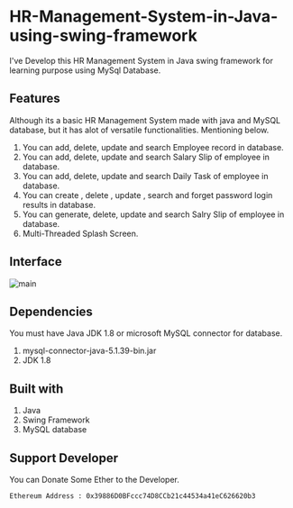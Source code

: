 # HR-Management-System-in-Java-using-swing-framework
I've Develop this HR Management System in Java swing framework for learning purpose using MySql Database. 
## Features
Although its a basic HR Management System made with java and MySQL database, but it has alot of versatile functionalities. Mentioning below.
1. You can add, delete, update and search Employee record in database.
2. You can add, delete, update and search Salary Slip of employee in database.
3. You can add, delete, update and search Daily Task of employee in database.
4. You can create , delete , update , search and forget password login results in database.
5. You can generate, delete, update and search Salry Slip of employee in database.
6. Multi-Threaded Splash Screen.

## Interface
![main](https://user-images.githubusercontent.com/30287193/30248702-59af5338-9646-11e7-813d-772269696483.png)

## Dependencies
You must have Java JDK 1.8 or microsoft MySQL connector for database.
1. mysql-connector-java-5.1.39-bin.jar
2. JDK 1.8
## Built with
1. Java
2. Swing Framework
3. MySQL database

## Support Developer
You can Donate Some Ether to the Developer. 
                
    Ethereum Address : 0x39886D0BFccc74D8CCb21c44534a41eC626620b3
